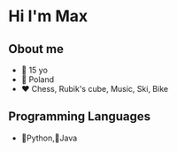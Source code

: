 # Hi I'm Max

## Obout me
* 🎈 15 yo
* 📌 Poland
* ❤ Chess, Rubik's cube, Music, Ski, Bike

## Programming Languages
* 💙Python,🧡Java
